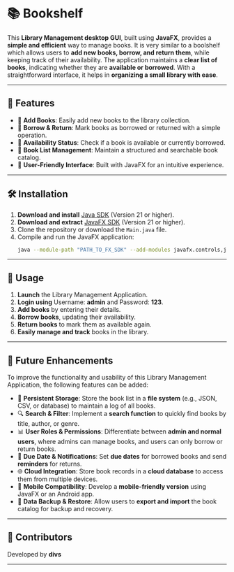 # 📚 Bookshelf

This **Library Management desktop GUI**, built using **JavaFX**, provides a **simple and efficient** way to manage books. It is very similar to a boolshelf which allows users to **add new books, borrow, and return them**, while keeping track of their availability. The application maintains a **clear list of books**, indicating whether they are **available or borrowed**. With a straightforward interface, it helps in **organizing a small library with ease**.

---

## 🌟 Features

- 📖 **Add Books**: Easily add new books to the library collection.
- 🔄 **Borrow & Return**: Mark books as borrowed or returned with a simple operation.
- 📌 **Availability Status**: Check if a book is available or currently borrowed.
- 📝 **Book List Management**: Maintain a structured and searchable book catalog.
- 🎨 **User-Friendly Interface**: Built with JavaFX for an intuitive experience.

---

## 🛠 Installation

1. **Download and install** [Java SDK](https://www.oracle.com/java/technologies/javase-downloads.html) (Version 21 or higher).
2. **Download and extract** [JavaFX SDK](https://gluonhq.com/products/javafx/) (Version 21 or higher).
3. Clone the repository or download the `Main.java` file.
4. Compile and run the JavaFX application:
   ```sh
   java --module-path "PATH_TO_FX_SDK" --add-modules javafx.controls,javafx.fxml -jar LibraryManagement.jar
   ```

---

## 🎯 Usage

1. **Launch** the Library Management Application.
2. **Login using** Username: **admin** and Password: **123**.
3. **Add books** by entering their details.
4. **Borrow books**, updating their availability.
5. **Return books** to mark them as available again.
6. **Easily manage and track** books in the library.

---

## 🚀 Future Enhancements

To improve the functionality and usability of this Library Management Application, the following features can be added:

- 📂 **Persistent Storage**: Store the book list in a **file system** (e.g., JSON, CSV, or database) to maintain a log of all books.
- 🔍 **Search & Filter**: Implement a **search function** to quickly find books by title, author, or genre.
- 📊 **User Roles & Permissions**: Differentiate between **admin and normal users**, where admins can manage books, and users can only borrow or return books.
- 🔔 **Due Date & Notifications**: Set **due dates** for borrowed books and send **reminders** for returns.
- 🌐 **Cloud Integration**: Store book records in a **cloud database** to access them from multiple devices.
- 📱 **Mobile Compatibility**: Develop a **mobile-friendly version** using JavaFX or an Android app.
- 🔄 **Data Backup & Restore**: Allow users to **export and import** the book catalog for backup and recovery.

---

## 🤝 Contributors

Developed by **divs**

---
